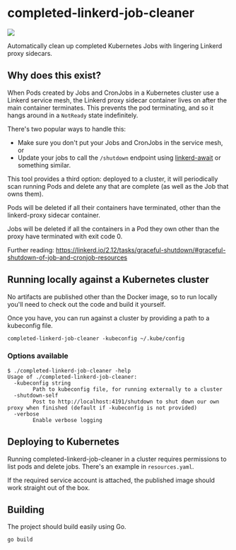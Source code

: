 # completed-linkerd-job-cleaner

[<img src="https://img.shields.io/docker/v/mdmoss/completed-linkerd-job-cleaner?label=Docker%20image&sort=semver">](https://hub.docker.com/repository/docker/mdmoss/completed-linkerd-job-cleaner)

Automatically clean up completed Kubernetes Jobs with lingering Linkerd proxy sidecars.

## Why does this exist?

When Pods created by Jobs and CronJobs in a Kubernetes cluster use a Linkerd service mesh, the Linkerd proxy sidecar container lives on after the main container terminates. This prevents the pod terminating, and so it hangs around in a `NotReady` state indefinitely.

There's two popular ways to handle this:
- Make sure you don't put your Jobs and CronJobs in the service mesh, or
- Update your jobs to call the `/shutdown` endpoint using [linkerd-await](https://github.com/linkerd/linkerd-await) or something similar.

This tool provides a third option: deployed to a cluster, it will periodically scan running Pods and delete any that are complete (as well as the Job that owns them).

Pods will be deleted if all their containers have terminated, other than the linkerd-proxy sidecar container.

Jobs will be deleted if all the containers in a Pod they own other than the proxy have terminated with exit code 0.

Further reading: https://linkerd.io/2.12/tasks/graceful-shutdown/#graceful-shutdown-of-job-and-cronjob-resources

## Running locally against a Kubernetes cluster

No artifacts are published other than the Docker image, so to run locally you'll need to check out the code and build it yourself.

Once you have, you can run against a cluster by providing a path to a kubeconfig file.

```
completed-linkerd-job-cleaner -kubeconfig ~/.kube/config
```

### Options available

```
$ ./completed-linkerd-job-cleaner -help
Usage of ./completed-linkerd-job-cleaner:
  -kubeconfig string
    	Path to kubeconfig file, for running externally to a cluster
  -shutdown-self
    	Post to http://localhost:4191/shutdown to shut down our own proxy when finished (default if -kubeconfig is not provided)
  -verbose
    	Enable verbose logging
```

## Deploying to Kubernetes

Running completed-linkerd-job-cleaner in a cluster requires permissions to list pods and delete jobs. There's an example in `resources.yaml`.

If the required service account is attached, the published image should work straight out of the box.

## Building

The project should build easily using Go.

```
go build
```